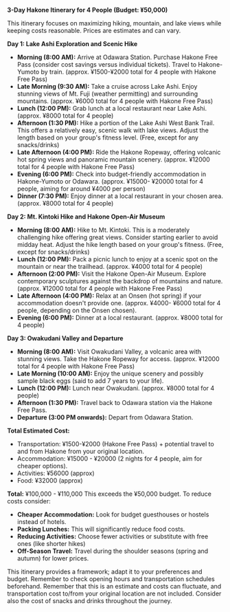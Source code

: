 **3-Day Hakone Itinerary for 4 People (Budget: ¥50,000)**

This itinerary focuses on maximizing hiking, mountain, and lake views while keeping costs reasonable.  Prices are estimates and can vary.

**Day 1: Lake Ashi Exploration and Scenic Hike**

* **Morning (8:00 AM):** Arrive at Odawara Station. Purchase Hakone Free Pass (consider cost savings versus individual tickets).  Travel to Hakone-Yumoto by train. (approx. ¥1500-¥2000 total for 4 people with Hakone Free Pass)
* **Late Morning (9:30 AM):** Take a cruise across Lake Ashi. Enjoy stunning views of Mt. Fuji (weather permitting) and surrounding mountains. (approx. ¥6000 total for 4 people with Hakone Free Pass)
* **Lunch (12:00 PM):**  Grab lunch at a local restaurant near Lake Ashi. (approx. ¥8000 total for 4 people)
* **Afternoon (1:30 PM):** Hike a portion of the Lake Ashi West Bank Trail. This offers a relatively easy, scenic walk with lake views. Adjust the length based on your group's fitness level. (Free, except for any snacks/drinks)
* **Late Afternoon (4:00 PM):** Ride the Hakone Ropeway, offering volcanic hot spring views and panoramic mountain scenery. (approx. ¥12000 total for 4 people with Hakone Free Pass)
* **Evening (6:00 PM):** Check into budget-friendly accommodation in Hakone-Yumoto or Odawara. (approx. ¥15000- ¥20000 total for 4 people, aiming for around ¥4000 per person)
* **Dinner (7:30 PM):** Enjoy dinner at a local restaurant in your chosen area. (approx. ¥8000 total for 4 people)


**Day 2: Mt. Kintoki Hike and Hakone Open-Air Museum**

* **Morning (8:00 AM):** Hike to Mt. Kintoki. This is a moderately challenging hike offering great views. Consider starting earlier to avoid midday heat.  Adjust the hike length based on your group's fitness.  (Free, except for snacks/drinks)
* **Lunch (12:00 PM):** Pack a picnic lunch to enjoy at a scenic spot on the mountain or near the trailhead. (approx. ¥4000 total for 4 people)
* **Afternoon (2:00 PM):** Visit the Hakone Open-Air Museum. Explore contemporary sculptures against the backdrop of mountains and nature. (approx. ¥12000 total for 4 people with Hakone Free Pass)
* **Late Afternoon (4:00 PM):** Relax at an Onsen (hot spring) if your accommodation doesn't provide one. (approx. ¥4000- ¥6000 total for 4 people, depending on the Onsen chosen).
* **Evening (6:00 PM):** Dinner at a local restaurant. (approx. ¥8000 total for 4 people)

**Day 3:  Owakudani Valley and Departure**

* **Morning (8:00 AM):** Visit Owakudani Valley, a volcanic area with stunning views.  Take the Hakone Ropeway for access. (approx. ¥12000 total for 4 people with Hakone Free Pass)
* **Late Morning (10:00 AM):** Enjoy the unique scenery and possibly sample black eggs (said to add 7 years to your life).
* **Lunch (12:00 PM):** Lunch near Owakudani. (approx. ¥8000 total for 4 people)
* **Afternoon (1:30 PM):**  Travel back to Odawara station via the Hakone Free Pass.
* **Departure (3:00 PM onwards):** Depart from Odawara Station.


**Total Estimated Cost:**

* Transportation: ¥1500-¥2000 (Hakone Free Pass) + potential travel to and from Hakone from your original location.
* Accommodation: ¥15000 - ¥20000 (2 nights for 4 people, aim for cheaper options).
* Activities: ¥56000 (approx)
* Food: ¥32000 (approx)

**Total:**  ¥100,000 - ¥110,000 This exceeds the ¥50,000 budget.  To reduce costs consider:

* **Cheaper Accommodation:** Look for budget guesthouses or hostels instead of hotels.
* **Packing Lunches:** This will significantly reduce food costs.
* **Reducing Activities:**  Choose fewer activities or substitute with free ones (like shorter hikes)
* **Off-Season Travel:**  Travel during the shoulder seasons (spring and autumn) for lower prices.


This itinerary provides a framework; adapt it to your preferences and budget. Remember to check opening hours and transportation schedules beforehand.  Remember that this is an estimate and costs can fluctuate, and transportation cost to/from your original location are not included.  Consider also the cost of snacks and drinks throughout the journey.